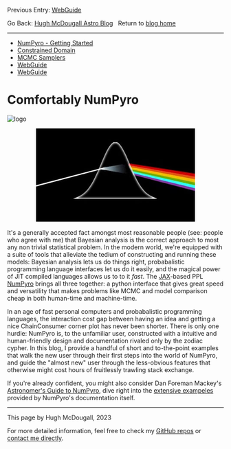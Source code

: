 Previous Entry: [WebGuide](.\..\01_webguide\page.html)	&nbsp;	   
  
  
Go Back: [Hugh McDougall Astro Blog](.\..\bloghome.html)	&nbsp;	Return to [blog home](.\..\bloghome.html)  
  
---------------------------------------------------------------------------  
* [NumPyro - Getting Started](.\01_gettingstarted\./page.html)  
* [Constrained Domain](.\02_constraineddomain\./page.html)  
* [MCMC Samplers](.\03_mcmcsamplers\./page.html)  
* [WebGuide](.\04_nestedsampling\./page.html)  
* [WebGuide](.\05_parallelizing\./page.html)  
  
  
# Comfortably NumPyro  
  
![logo]()  
  
<p align="center">  
  <img width="370" height="217" src="../../images/thumbs/cnpy.jpg">  
</p>  
  
It's a generally accepted fact amongst most reasonable people (see: people who agree with me) that Bayesian analysis is the correct approach to most any non trivial statistical problem. In the modern world, we're equipped with a suite of tools that alleviate the tedium of constructing and running these models: Bayesian analysis lets us do things right, probabalistic programming language interfaces let us do it easily, and the magical power of JIT compiled languages allows us to to it _fast_. The [JAX](https://github.com/Joshuaalbert/jaxns)-based PPL [NumPyro](num.pyro.ai/) brings all three together: a python interface that gives great speed and versatility that makes problems like MCMC and model comparison cheap in both human-time and machine-time.  
  
In an age of fast personal computers and probabalistic programming languages, the interaction cost gap between having an idea and getting a nice ChainConsumer corner plot has never been shorter. There is only one hurdle: NumPyro is, to the unfamiliar user, constructed with a intuitive and human-friendly design and documentation rivaled only by the zodiac cypher. In this blog, I provide a handful of short and to-the-point examples that walk the new user through their first steps into the world of NumPyro, and guide the "almost new" user through the less-obvious features that otherwise might cost hours of fruitlessly trawling stack exchange.  
  
If you're already confident, you might also consider Dan Foreman Mackey's [Astronomer's Guide to NumPyro](https://dfm.io/posts/intro-to-numpyro/), dive right into the [extensive exampeles](https://num.pyro.ai/en/stable/) provided by NumPyro's documentation itself.  
  
  
---------  
  
This page by Hugh McDougall, 2023  
  
  
  
For more detailed information, feel free to check my [GitHub repos](https://github.com/HughMcDougall/) or [contact me directly](hughmcdougallemail@gmail.com).  
  
